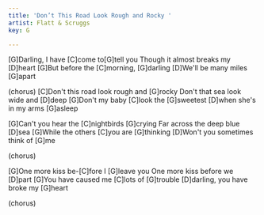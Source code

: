 ```yaml
---
title: 'Don’t This Road Look Rough and Rocky '
artist: Flatt & Scruggs
key: G

---
```

[G]Darling, I have [C]come to[G]tell you
Though it almost breaks my [D]heart
[G]But before the [C]morning, [G]darling
[D]We'll be many miles [G]apart

(chorus)
[C]Don't this road look rough and [G]rocky
Don't that sea look wide and [D]deep
[G]Don't my baby [C]look the [G]sweetest
[D]when she's in my arms [G]asleep


[G]Can't you hear the [C]nightbirds [G]crying
Far across the deep blue [D]sea
[G]While the others [C]you are [G]thinking
[D]Won't you sometimes think of [G]me

(chorus)

[G]One more kiss be-[C]fore I [G]leave you
One more kiss before we [D]part
[G]You have caused me [C]lots of [G]trouble
[D]darling, you have broke my [G]heart

(chorus)
